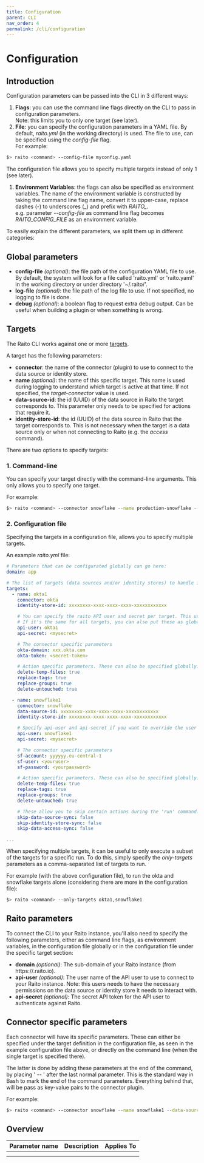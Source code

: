 ```yaml
---
title: Configuration
parent: CLI
nav_order: 4
permalink: /cli/configuration
---
```

# Configuration
## Introduction
Configuration parameters can be passed into the CLI in 3 different ways:
1. **Flags**: you can use the command line flags directly on the CLI to pass in configuration parameters.<br>
Note: this limits you to only one target (see later).
2. **File**: you can specify the configuration parameters in a YAML file. By default, *raito.yml* (in the working directory) is used. The file to use, can be specified using the *config-file* flag.<br> 
For example:
```bash
$> raito <command> --config-file myconfig.yaml
```
The configuration file allows you to specify multiple targets instead of only 1 (see later).
1. **Environment Variables**: the flags can also be specified as environment variables. The name of the environment variable is constructed by taking the command line flag name, convert it to upper-case, replace dashes (-) to underscores (\_) and prefix with *RAITO\_*.<br>
e.g. parameter *--config-file* as command line flag becomes *RAITO_CONFIG_FILE* as an environment variable.

To easily explain the different parameters, we split them up in different categories:

## Global parameters
 - **config-file** *(optional)*: the file path of the configuration YAML file to use. By default, the system will look for a file called 'raito.yml' or 'raito.yaml' in the working directory or under directory '~/.raito/'.
 - **log-file** *(optional)*: the file path of the log file to use. If not specified, no logging to file is done.
 - **debug** *(optional)*: a boolean flag to request extra debug output. Can be useful when building a plugin or when something is wrong.

## Targets
The Raito CLI works against one or more [targets](/cli/intro#targets).

A target has the following parameters:
 - **connector**: the name of the connector (plugin) to use to connect to the data source or identity store.
 - **name** *(optional)*: the name of this specific target. This name is used during logging to understand which target is active at that time. If not specified, the *target-connector* value is used.
 - **data-source-id**: the id (UUID) of the data source in Raito the target corresponds to. This parameter only needs to be specified for actions that require it.
 - **identity-store-id**: the id (UUID) of the data source in Raito that the target corresponds to. This is not necessary when the target is a data source only or when not connecting to Raito (e.g. the *access* command).

There are two options to specify targets:

### 1. Command-line
You can specify your target directly with the command-line arguments. This only allows you to specify one target.

For example:
```bash
$> raito <command> --connector snowflake --name production-snowflake --data-source-id xxxx ...
```

### 2. Configuration file
Specifying the targets in a configuration file, allows you to specify multiple targets.

An example *raito.yml* file: 
```yaml
# Parameters that can be configurated globally can go here:
domain: app

# The list of targets (data sources and/or identity stores) to handle in the CLI:
targets:
  - name: okta1
    connector: okta
    identity-store-id: xxxxxxxx-xxxx-xxxx-xxxx-xxxxxxxxxxxx

    # You can specify the raito API user and secret per target. This user needs to have the necessary permissions on the data source and/or identity store
    # If it's the same for all targets, you can also put these as global parameters.
    api-user: okta1
    api-secret: <mysecret>

    # The connector specific parameters
    okta-domain: xxx.okta.com
    okta-token: <secret-token>

    # Action specific parameters. These can also be specified globally.
    delete-temp-files: true
    replace-tags: true
    replace-groups: true
    delete-untouched: true

  - name: snowflake1
    connector: snowflake
    data-source-id: xxxxxxxx-xxxx-xxxx-xxxx-xxxxxxxxxxxx
    identity-store-id: xxxxxxxx-xxxx-xxxx-xxxx-xxxxxxxxxxxx

    # Specify api-user and api-secret if you want to override the user to use for
    api-user: snowflake1
    api-secret: <mysecret>

    # The connector specific parameters
    sf-account: yyyyyy.eu-central-1
    sf-user: <youruser>
    sf-password: <yourpassword>

    # Action specific parameters. These can also be specified globally. 
    delete-temp-files: true
    replace-tags: true
    replace-groups: true
    delete-untouched: true

    # These allow you to skip certain actions during the 'run' command. These can also be specified globally.
    skip-data-source-sync: false
    skip-identity-store-sync: false
    skip-data-access-sync: false

...
```

When specifying multiple targets, it can be useful to only execute a subset of the targets for a specific run. To do this, simply specify the *only-targets* parameters as a comma-separated list of targets to run.

For example (with the above configuration file), to run the okta and snowflake targets alone (considering there are more in the configuration file):
```bash
$> raito <command> --only-targets okta1,snowflake1
```

## Raito parameters
To connect the CLI to your Raito instance, you'll also need to specify the following parameters, either as command line flags, as environment variables, in the configuration file globally or in the configuration file under the specific target section:

 - **domain** *(optional)*: The sub-domain of your Raito instance (from https://<subdomain>.raito.io).
 - **api-user** *(optional)*: The user name of the API user to use to connect to your Raito instance.
 Note: this users needs to have the necessary permissions on the data source or identity store it needs to interact with.
 - **api-secret** *(optional)*: The secret API token for the API user to authenticate against Raito.

## Connector specific parameters
Each connector will have its specific parameters. These can either be specified under the target definition in the configuration file, as seen in the example configuration file above, or directly on the command line (when the single target is specified there).

The latter is done by adding these parameters at the end of the command, by placing ' -- ' after the last normal parameter. This is the standard way in Bash to mark the end of the command parameters. Everything behind that, will be pass as key-value pairs to the connector plugin.

For example:
```bash
$> raito <command> --connector snowflake --name snowflake1 --data-source-id xxxxxxxx-xxxx-xxxx-xxxx-xxxxxxxxxxxx -- --sf-account yyyyyy.eu-central-1 --sf-user <youruser> --sf-password <yourpassword>
```

## Overview
| Parameter name | Description | Applies To |
|----------------|-------------|------------|
|                |             |            |
|                |             |            |
